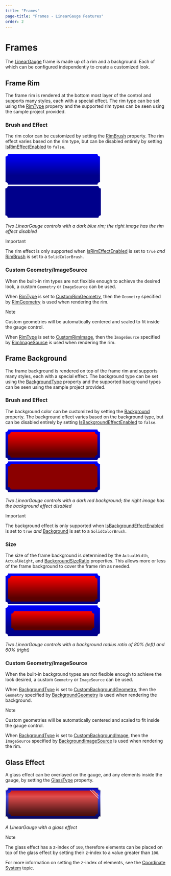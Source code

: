 ```yaml
---
title: "Frames"
page-title: "Frames - LinearGauge Features"
order: 2
---
```

# Frames

The [LinearGauge](xref:@ActiproUIRoot.Controls.Gauge.LinearGauge) frame is made up of a rim and a background.  Each of which can be configured independently to create a customized look.

## Frame Rim

The frame rim is rendered at the bottom most layer of the control and supports many styles, each with a special effect. The rim type can be set using the [RimType](xref:@ActiproUIRoot.Controls.Gauge.Primitives.RectangularGaugeBase.RimType) property and the supported rim types can be seen using the sample project provided.

### Brush and Effect

The rim color can be customized by setting the [RimBrush](xref:@ActiproUIRoot.Controls.Gauge.Primitives.GaugeBase.RimBrush) property. The rim effect varies based on the rim type, but can be disabled entirely by setting [IsRimEffectEnabled](xref:@ActiproUIRoot.Controls.Gauge.Primitives.GaugeBase.IsRimEffectEnabled) to `false`.

![Screenshot](../images/linear-gauge-frame-rim.png)![Screenshot](../images/linear-gauge-frame-rim-no-effect.png)

*Two LinearGauge controls with a dark blue rim; the right image has the rim effect disabled*

> [!IMPORTANT]
> The rim effect is only supported when [IsRimEffectEnabled](xref:@ActiproUIRoot.Controls.Gauge.Primitives.GaugeBase.IsRimEffectEnabled) is set to `true` *and* [RimBrush](xref:@ActiproUIRoot.Controls.Gauge.Primitives.GaugeBase.RimBrush) is set to a `SolidColorBrush`.

### Custom Geometry/ImageSource

When the built-in rim types are not flexible enough to achieve the desired look, a custom `Geometry` or `ImageSource` can be used.

When [RimType](xref:@ActiproUIRoot.Controls.Gauge.Primitives.RectangularGaugeBase.RimType) is set to [CustomRimGeometry](xref:@ActiproUIRoot.Controls.Gauge.RectangularRimType.CustomRimGeometry), then the `Geometry` specified by [RimGeometry](xref:@ActiproUIRoot.Controls.Gauge.Primitives.RectangularGaugeBase.RimGeometry) is used when rendering the rim.

> [!NOTE]
> Custom geometries will be automatically centered and scaled to fit inside the gauge control.

When [RimType](xref:@ActiproUIRoot.Controls.Gauge.Primitives.RectangularGaugeBase.RimType) is set to [CustomRimImage](xref:@ActiproUIRoot.Controls.Gauge.RectangularRimType.CustomRimImage), then the `ImageSource` specified by [RimImageSource](xref:@ActiproUIRoot.Controls.Gauge.Primitives.RectangularGaugeBase.RimImageSource) is used when rendering the rim.

## Frame Background

The frame background is rendered on top of the frame rim and supports many styles, each with a special effect.  The background type can be set using the [BackgroundType](xref:@ActiproUIRoot.Controls.Gauge.Primitives.RectangularGaugeBase.BackgroundType) property and the supported background types can be seen using the sample project provided.

### Brush and Effect

The background color can be customized by setting the [Background](xref:@ActiproUIRoot.Controls.Gauge.Primitives.GaugeBase.Background) property. The background effect varies based on the background type, but can be disabled entirely by setting [IsBackgroundEffectEnabled](xref:@ActiproUIRoot.Controls.Gauge.Primitives.GaugeBase.IsBackgroundEffectEnabled) to `false`.

![Screenshot](../images/linear-gauge-frame-background.png)![Screenshot](../images/linear-gauge-frame-background-no-effect.png)

*Two LinearGauge controls with a dark red background; the right image has the background effect disabled*

> [!IMPORTANT]
> The background effect is only supported when [IsBackgroundEffectEnabled](xref:@ActiproUIRoot.Controls.Gauge.Primitives.GaugeBase.IsBackgroundEffectEnabled) is set to `true` *and* [Background](xref:@ActiproUIRoot.Controls.Gauge.Primitives.GaugeBase.Background) is set to a `SolidColorBrush`.

### Size

The size of the frame background is determined by the `ActualWidth`, `ActualHeight`, and [BackgroundSizeRatio](xref:@ActiproUIRoot.Controls.Gauge.Primitives.RectangularGaugeBase.BackgroundSizeRatio) properties. This allows more or less of the frame background to cover the frame rim as needed.

![Screenshot](../images/linear-gauge-frame-background.png)![Screenshot](../images/linear-gauge-frame-background60-percent.png)

*Two LinearGauge controls with a background radius ratio of 80% (left) and 60% (right)*

### Custom Geometry/ImageSource

When the built-in background types are not flexible enough to achieve the look desired, a custom `Geometry` or `ImageSource` can be used.

When [BackgroundType](xref:@ActiproUIRoot.Controls.Gauge.Primitives.RectangularGaugeBase.BackgroundType) is set to [CustomBackgroundGeometry](xref:@ActiproUIRoot.Controls.Gauge.RectangularBackgroundType.CustomBackgroundGeometry), then the `Geometry` specified by [BackgroundGeometry](xref:@ActiproUIRoot.Controls.Gauge.Primitives.RectangularGaugeBase.BackgroundGeometry) is used when rendering the background.

> [!NOTE]
> Custom geometries will be automatically centered and scaled to fit inside the gauge control.

When [BackgroundType](xref:@ActiproUIRoot.Controls.Gauge.Primitives.RectangularGaugeBase.BackgroundType) is set to [CustomBackgroundImage](xref:@ActiproUIRoot.Controls.Gauge.RectangularBackgroundType.CustomBackgroundImage), then the `ImageSource` specified by [BackgroundImageSource](xref:@ActiproUIRoot.Controls.Gauge.Primitives.RectangularGaugeBase.BackgroundImageSource) is used when rendering the rim.

## Glass Effect

A glass effect can be overlayed on the gauge, and any elements inside the gauge, by setting the [GlassType](xref:@ActiproUIRoot.Controls.Gauge.Primitives.RectangularGaugeBase.GlassType) property.

![Screenshot](../images/linear-gauge-frame-glass-effect.png)

*A LinearGauge with a glass effect*

> [!NOTE]
>
> The glass effect has a z-index of `100`, therefore elements can be placed on top of the glass effect by setting their z-index to a value greater than `100`.
>
> For more information on setting the z-index of elements, see the [Coordinate System](../coordinate-system.md) topic.

